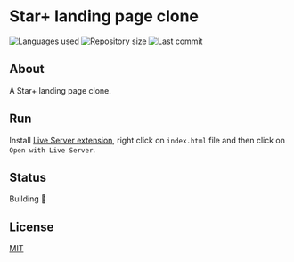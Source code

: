 # Star+ landing page clone

![Languages used](https://img.shields.io/github/languages/count/isadfrn/starplus-landing?style=flat-square)
![Repository size](https://img.shields.io/github/repo-size/isadfrn/starplus-landing?style=flat-square)
![Last commit](https://img.shields.io/github/last-commit/isadfrn/starplus-landing?style=flat-square)

## About

A Star+ landing page clone.

## Run

Install [Live Server extension](https://marketplace.visualstudio.com/items?itemName=ritwickdey.LiveServer), right click on `index.html` file and then click on `Open with Live Server`.

## Status

Building 🚧

## License

[MIT](./LICENSE)

